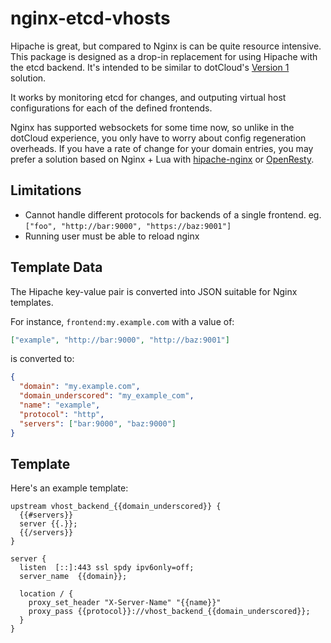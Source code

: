 # nginx-etcd-vhosts

Hipache is great, but compared to Nginx is can be quite resource intensive. This package is designed as a drop-in replacement for using Hipache with the etcd backend. It's intended to be similar to dotCloud's [Version 1](http://blog.dotcloud.com/under-the-hood-dotcloud-http-routing-layer) solution.

It works by monitoring etcd for changes, and outputing virtual host configurations for each of the defined frontends.

Nginx has supported websockets for some time now, so unlike in the dotCloud experience, you only have to worry about config regeneration overheads. If you have a rate of change for your domain entries, you may prefer a solution based on Nginx + Lua with [hipache-nginx](https://github.com/samalba/hipache-nginx) or [OpenResty](http://openresty.org/#DynamicRoutingBasedOnRedis).

## Limitations

 * Cannot handle different protocols for backends of a single frontend. eg. `["foo", "http://bar:9000", "https://baz:9001"]`
 * Running user must be able to reload nginx

## Template Data

The Hipache key-value pair is converted into JSON suitable for Nginx templates.

For instance, `frontend:my.example.com` with a value of:

```json
["example", "http://bar:9000", "http://baz:9001"]
```

is converted to:

```json
{
  "domain": "my.example.com",
  "domain_underscored": "my_example_com",
  "name": "example",
  "protocol": "http",
  "servers": ["bar:9000", "baz:9000"]
}
```

## Template

Here's an example template:

```nginx
upstream vhost_backend_{{domain_underscored}} {
  {{#servers}}
  server {{.}};
  {{/servers}}
}

server {
  listen  [::]:443 ssl spdy ipv6only=off;
  server_name  {{domain}};

  location / {
    proxy_set_header "X-Server-Name" "{{name}}"
    proxy_pass {{protocol}}://vhost_backend_{{domain_underscored}};
  }
}
```
